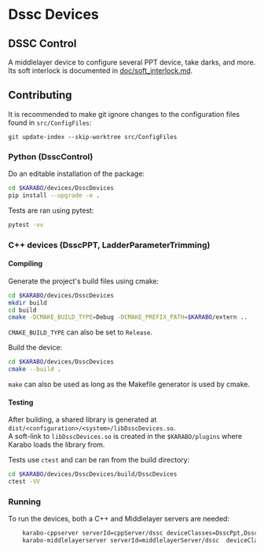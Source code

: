# Dssc Devices  

## DSSC Control

A middlelayer device to configure several PPT device, take darks, and more.  
Its soft interlock is documented in [doc/soft_interlock.md](doc/soft_interlock.md).


## Contributing

It is recommended to make git ignore changes to the configuration files found in `src/ConfigFiles`:  

```text
git update-index --skip-worktree src/ConfigFiles
```

### Python (DsscControl)

Do an editable installation of the package:  

```bash
cd $KARABO/devices/DsscDevices
pip install --upgrade -e .
```

Tests are ran using pytest:  

```bash
pytest -vv 
```

###  C++ devices (DsscPPT, LadderParameterTrimming)  

#### Compiling

Generate the project's build files using cmake:  

```bash
cd $KARABO/devices/DsscDevices
mkdir build
cd build
cmake -DCMAKE_BUILD_TYPE=Debug -DCMAKE_PREFIX_PATH=$KARABO/extern ..
```

`CMAKE_BUILD_TYPE` can also be set to `Release`.  

Build the device:

```bash
cd $KARABO/devices/DsscDevices
cmake --build .
```

`make` can also be used as long as the Makefile generator is used by cmake.  

#### Testing

After building, a shared library is generated at `dist/<configuration>/<system>/libDsscDevices.so`.  
A soft-link to `libDsscDevices.so` is created in the `$KARABO/plugins` where Karabo loads the library from.  

Tests use `ctest` and can be ran from the build directory:  

```bash
cd $KARABO/devices/DsscDevices/build/DsscDevices
ctest -VV
```

### Running

To run the devices, both a C++ and Middlelayer servers are needed:  
```bash
    karabo-cppserver serverId=cppServer/dssc deviceClasses=DsscPpt,DsscLadderParameterTrimming
    karabo-middlelayerserver serverId=middlelayerServer/dssc  deviceClasses=DsscControl
```
